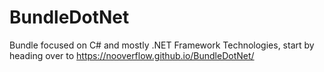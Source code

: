 # BundleDotNet
Bundle focused on C# and mostly .NET Framework Technologies, start by heading over to https://nooverflow.github.io/BundleDotNet/
